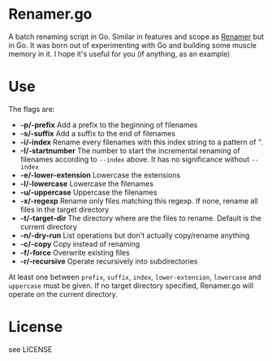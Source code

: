 Renamer.go
==========

A batch renaming script in Go. Similar in features and scope as 
[Renamer](https://github.com/Donearm/Renamer) but in Go. It was born out of 
experimenting with Go and building some muscle memory in it. I hope it's useful 
for you (if anything, as an example)

Use
===

The flags are:

* **-p/-prefix**		Add a prefix to the beginning of filenames
* **-s/-suffix**		Add a suffix to the end of filenames
* **-i/-index**		Rename every filenames with this index string to a 
  pattern of "<index><num>.<ext>
* **-I/-startnumber**	The number to start the incremental renaming of 
  filenames according to `--index` above. It has no significance without 
  `--index`
* **-e/-lower-extension**	Lowercase the extensions
* **-l/-lowercase**	Lowercase the filenames
* **-u/-uppercase**	Uppercase the filenames
* **-x/-regexp**		Rename only files matching this regexp. If none, rename 
  all files in the target directory
* **-t/-target-dir**	The directory where are the files to rename. Default is 
  the current directory
* **-n/-dry-run**		List operations but don't actually copy/rename anything
* **-c/-copy**			Copy instead of renaming
* **-f/-force**			Overwrite existing files
* **-r/-recursive**		Operate recursively into subdirectories

At least one between `prefix`, `suffix`, `index`, `lower-extension`, `lowercase` 
and `uppercase` must be given. If no target directory specified, Renamer.go will 
operate on the current directory.

License
======

see LICENSE
